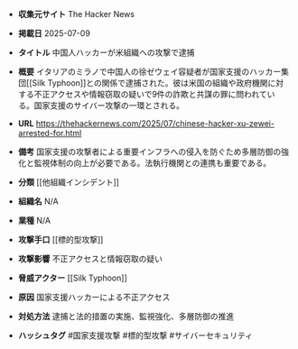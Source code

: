 - **収集元サイト**
The Hacker News

- **掲載日**
2025-07-09

- **タイトル**
中国人ハッカーが米組織への攻撃で逮捕

- **概要**
イタリアのミラノで中国人の徐ゼウェイ容疑者が国家支援のハッカー集団[[Silk Typhoon]]との関係で逮捕された。彼は米国の組織や政府機関に対する不正アクセスや情報窃取の疑いで9件の詐欺と共謀の罪に問われている。国家支援のサイバー攻撃の一環とされる。

- **URL**
https://thehackernews.com/2025/07/chinese-hacker-xu-zewei-arrested-for.html

- **備考**
国家支援の攻撃者による重要インフラへの侵入を防ぐため多層防御の強化と監視体制の向上が必要である。法執行機関との連携も重要である。

- **分類**
[[他組織インシデント]]

- **組織名**
N/A

- **業種**
N/A

- **攻撃手口**
[[標的型攻撃]]

- **攻撃影響**
不正アクセスと情報窃取の疑い

- **脅威アクター**
[[Silk Typhoon]]

- **原因**
国家支援ハッカーによる不正アクセス

- **対処方法**
逮捕と法的措置の実施、監視強化、多層防御の推進

- **ハッシュタグ**
#国家支援攻撃 #標的型攻撃 #サイバーセキュリティ
